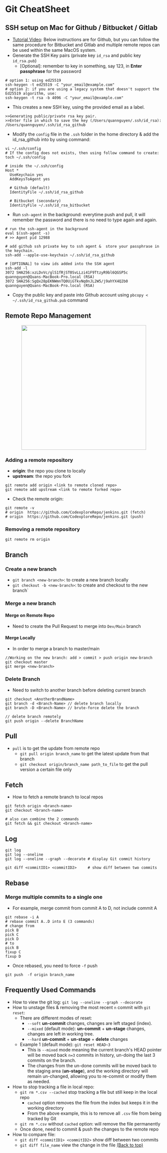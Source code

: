 # Git CheatSheet

## SSH setup on Mac for Github / Bitbucket / Gitlab

- [Tutorial Video](https://www.youtube.com/watch?v=4nI0zHrOti4): Below instructions are for Github, but you can follow the same procedure for Bitbucket and Gitlab and multiple remote repos can be used within the same MacOS system.
- Generate the SSH Key pairs (private key `id_rsa` and public key `id_rsa.pub`)
  - [Optional]: remember to key in something, say 123, in **Enter passphrase** for the password

```shell
# option 1: using ed25519
ssh-keygen -t ed25519 -C "your_email@example.com"
# option 2: if you are using a legacy system that doesn't support the Ed25519 algorithm, use:
ssh-keygen -t rsa -b 4096 -C "your_email@example.com"
```

- This creates a new SSH key, using the provided email as a label.

```shell
>>Generating public/private rsa key pair.
>>Enter file in which to save the key (/Users/quannguyen/.ssh/id_rsa): /Users/quannguyen/.ssh/id_rsa_github
```

- Modify the `config` file in the `.ssh` folder in the home directory & add the id_rsa_github into by using command:

```shell
vi ~/.ssh/config
# If the config does not exists, then using follow command to create: toch ~/.ssh/config
```

```Shell
# inside the ~/.ssh/config
Host *
  UseKeychain yes
  AddKeysToAgent yes

  # Github (default)
  IdentityFile ~/.ssh/id_rsa_github

  # Bitbucket (secondary)
  IdentityFile ~/.ssh/id_rsa_bitbucket
```

- Run `ssh-agent` in the background: everytime push and pull, it will remember the password and there is no need to type again and again.

```Shell
# run the ssh-agent in the background
eval $(ssh-agent -s)
# >> Agent pid 12988

# add github ssh private key to ssh agent &  store your passphrase in the keychain.
ssh-add --apple-use-keychain ~/.ssh/id_rsa_github

# [OPTIONAL] to view ids added into the SSH agent
ssh-add -l
3072 SHA256:xzLDvVc/glS1fRjST0SvLLzi41F9TtzyR9bl6QGSP5c quannguyen@Quans-MacBook-Pro.local (RSA)
3072 SHA256:SgQx28pEKNWmnTQ0UiGTkvNq0nJL2W5/j9ahYX4Q2b0 quannguyen@Quans-MacBook-Pro.local (RSA)
```

- Copy the public key and paste into Github account using `pbcopy < ~/.ssh/id_rsa_github.pub` command

## Remote Repo Management

<p align="center"><img  src="https://user-images.githubusercontent.com/64508435/175200336-a8520e15-3eb8-4d63-995f-c557cb319e7a.png" width="400"/></p>

### Adding a remote repository

- **origin**: the repo you clone to locally
- **upstream**: the repo you fork

```git
git remote add origin <link to remote cloned repo>
git remote add upstream <link to remote forked repo>
```

- Check the remote origin:

```shell
git remote -v
# origin  https://github.com/CodexploreRepo/jenkins.git (fetch)
# origin  https://github.com/CodexploreRepo/jenkins.git (push)
```

### Removing a remote repository

```git
git remote rm origin
```

## Branch

### Create a new branch

- `git branch <new-branch>`: to create a new branch locally
- `git checkout -b <new-branch>`: to create and checkout to the new branch`

### Merge a new branch

#### Merge on Remote Repo

- Need to create the Pull Request to merge into `Dev/Main` branch

#### Merge Locally

- In order to merge a branch to master/main

```git
//Working on the new branch: add > commit > push origin new-branch
git checkout master
git merge <new-branch>
```

### Delete Branch

- Need to switch to another branch before deleting current branch

```Git
git checkout <AnotherBrandName>
git branch -d <Branch-Name> // delete branch locally
git branch -D <Branch-Name> // brute-force delete the branch

// delete branch remotely
git push origin --delete BranchName
```

## Pull

- `pull` is to get the update from remote repo
  - `git pull origin branch_name` to get the latest update from that branch
  - `git checkout origin/branch_name path_to_file` to get the pull version a certain file only

## Fetch

- How to fetch a remote branch to local repos

```git
git fetch origin <branch-name>
git checkout <branch-name>

# also can combine the 2 commands
git fetch && git checkout <branch-name>
```

## Log

```git
git log
git log --oneline
git log --oneline --graph --decorate # display Git commit history

git diff <commitID1> <commitID2>     # show diff between two commits
```

## Rebase

### Merge multiple commits to a single one

- For example, merge commit from commit A to D, not include commit A

```git
git rebase -i A
# rebase commit A..D into E (3 commands)
# change from
pick B
pick C
pick D
# to
pick B
fixup C
fixup D
```

- Once rebased, you need to force `-f` push

```git
git push  -f origin branch_name
```

## Frequently Used Commands

- How to view the git log: `git log --oneline --graph --decorate`
- How to unstage files & removing the most recent `n` commit with `git reset`:
  - There are different modes of reset:
    - `--soft` **un-commit** changes, changes are left staged (index).
    - `--mixed` (default mode): **un-commit** + **un-stage** changes, changes are left in working tree.
    - `--hard` **un-commit** + **un-stage** + **delete** changes
  - Example 1 (default mode): `git reset HEAD~3`
    - This is `--mixed` mode meaning the current branch's HEAD pointer will be moved back `n=3` commits in history, un-doing the last 3 commits on the branch.
    - The changes from the un-done commits will be moved back to the staging area (**un-stage**), and the working directory will remain un-changed, allowing you to re-commit or modify them as needed.
- How to stop tracking a file in local repo:
  - `git rm *.csv --cached` stop tracking a file but still keep in the local repo
    - `cached` option removes the file from the index but keeps it in the working directory
    - From the above example, this is to remove all `.csv` file from being tracked by Git
  - `git rm *.csv` without `cached` option: will remove the file permanently
  - Once done, need to commit & push the changes to the remote repo
- How to compare file:
  - `git diff <commitID1> <commitID2>` show diff between two commits
  - `git diff file_name` view the change in the file
    [(Back to top)](#table-of-contents)
